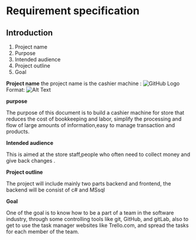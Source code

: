 Requirement specification
========
## Introduction
1. Project name
2. Purpose
3. Intended audience 
4. Project outline  
5. Goal  

__Project name__
the project name is the cashier machine : 
![GitHub Logo](/images/logo.png)
Format: ![Alt Text](https://www.google.com/search?q=cashier+machine&sxsrf=ALeKk00f6ljUMTODXXhFLLTW_E23z_hfgA:1601405682337&source=lnms&tbm=isch&sa=X&ved=2ahUKEwibydiGhY_sAhW3QRUIHbdvCQIQ_AUoAXoECBYQAw&biw=1517&bih=730#imgrc=8YWtl82ji74bDM)

__purpose__

The purpose of this document is to build a cashier machine for store that reduces the cost of bookkeeping and labor, simplify the processing and flow of large amounts of information,easy to manage transaction and products.

__Intended audience__

This is aimed at the store staff,people who often need to collect money and give back changes .

__Project outline__

The project will include mainly two parts backend and frontend, the backend will be consist of c# and MSsql

__Goal__

One of the goal is to know how to be a part of a team in the software industry, through some controlling tools like git, GitHub, and gitLab, also to get to use the task manager websites like Trello.com, and spread the tasks for each member of the team.